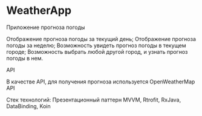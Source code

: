 # WeatherApp

Приложение прогноза погоды

Отображение прогноза погоды за текущий день;
Отображение прогноза погоды за неделю;
Возможность увидеть прогноз погоды в текущем городе;
Возможность выбрать любой другой город, и узнать прогноз погоды в нем.

API

В качестве API, для получения прогноза используется OpenWeatherMap API

Стек технологий:
Презентационный паттерн MVVM, Rtrofit, RxJava, DataBinding, Koin
